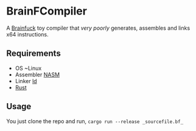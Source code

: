 # BrainFCompiler
A [Brainfuck](https://en.wikipedia.org/wiki/Brainfuck) toy compiler that *very poorly* generates, assembles and links x64 instructions.


## Requirements

- OS ~Linux
- Assembler [NASM](https://en.wikipedia.org/wiki/Netwide_Assembler)
- Linker [ld](https://www.gnu.org/software/binutils/)
- [Rust](https://www.rust-lang.org/)


## Usage

You just clone the repo and run, ```cargo run --release _sourcefile.bf_```
